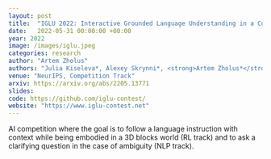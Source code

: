 ```yaml
---
layout: post
title:  "IGLU 2022: Interactive Grounded Language Understanding in a Collaborative Environment at NeurIPS 2022"
date:   2022-05-31 00:00:00 +00:00
year: 2022
image: /images/iglu.jpeg
categories: research
author: "Artem Zholus"
authors: "Julia Kiseleva*, Alexey Skrynni*, <strong>Artem Zholus*</strong>, Shrestha Mohanty*, Negar Arabzadeh*, Marc-Alexandre Côté*, Mohammad Aliannejadi, Milagro Teruel, Ziming Li, Mikhail Burtsev, Maartje ter Hoeve, Zoya Volovikova, Aleksandr Panov, Yuxuan Sun, Kavya Srinet, Arthur Szlam, Ahmed Awadallah"
venue: "NeurIPS, Competition Track"
arxiv: https://arxiv.org/abs/2205.13771
slides: 
code: https://github.com/iglu-contest/
website: "https://www.iglu-contest.net"
---
```

AI competition where the goal is to follow a language instruction with context while being embodied in a 3D blocks world (RL track) and to ask a clarifying question in the case of ambiguity (NLP track).
